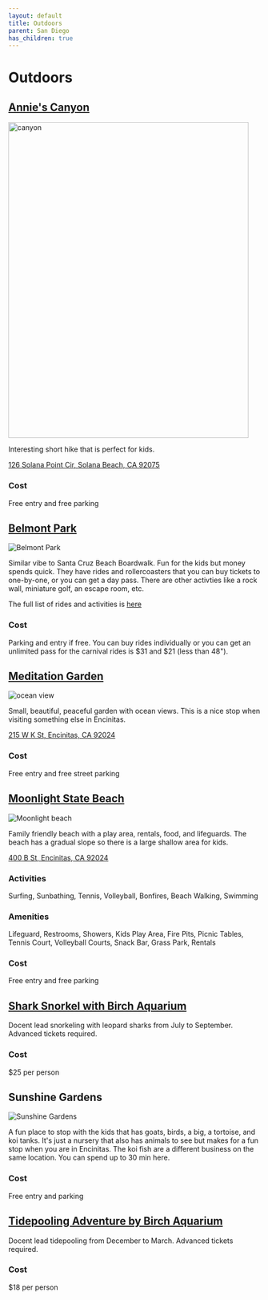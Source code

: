 ```yaml
---
layout: default
title: Outdoors
parent: San Diego
has_children: true
---
```


# Outdoors

## [Annie's Canyon](http://hikingsdcounty.com/annies-canyon-trail-san-elijo-lagoon/)

<img src="https://ca-times.brightspotcdn.com/dims4/default/7405b5b/2147483647/strip/true/crop/1365x2048+0+0/resize/840x1260!/quality/90/?url=https%3A%2F%2Fcalifornia-times-brightspot.s3.amazonaws.com%2F81%2F56%2F75a8b4d0a9e8d9e6238021e946f0%2Fsd-hiking-annies-canyon-trail-20171122-004" alt="canyon" height="630" width="480">

Interesting short hike that is perfect for kids.

[126 Solana Point Cir, Solana Beach, CA 92075](https://goo.gl/maps/RmfhiRUVZHDbkKKm8)

### Cost
Free entry and free parking

## [Belmont Park](https://www.belmontpark.com/)

![Belmont Park](https://www.californiabeaches.com/wp-content/uploads/2016/04/belmont-park-san-diego-belmont-park_54_990x660_201406011604-650x433.jpg)

Similar vibe to Santa Cruz Beach Boardwalk. Fun for the kids but money spends quick. They have rides and rollercoasters that you can buy tickets to one-by-one, or you can get a day pass. There are other activties like a rock wall, miniature golf, an escape room, etc.

The full list of rides and activities is [here](https://www.belmontpark.com/ride-play/)

### Cost

Parking and entry if free. You can buy rides individually or you can get an unlimited pass for the carnival rides is $31 and $21 (less than 48").

## [Meditation Garden](https://www.yelp.com/biz/self-realization-fellowship-hermitage-and-meditation-gardens-encinitas-2)

![ocean view](https://lh3.googleusercontent.com/proxy/HU5vWOfZFir1k0eFU91reKoqsmTcprMoRRae2KnjfNLtTHismFBkS19deT5aQlBmTuFPgqdcCh_ZA4DAE7F7aal1EsjBoVjb52AM2GstCeupYkUJFpGLV9VpJ_LQw1udWMRbL9GeOLOz274KauG55amoSg)

Small, beautiful, peaceful garden with ocean views. This is a nice stop when visiting something else in Encinitas.

[215 W K St, Encinitas, CA 92024](https://www.google.com/maps/place/Meditation+Gardens/@33.036572,-117.2968479,17z/data=!3m1!4b1!4m5!3m4!1s0x80dc0c3f72d16853:0xee8b9f63bd2a1e64!8m2!3d33.036572!4d-117.2946539)

### Cost
Free entry and free street parking

## [Moonlight State Beach](https://www.parks.ca.gov/?page_id=659)

![Moonlight beach](https://www.sandiego.org/-/media/images/sdta-site/things-to-do/beaches-bays/1800x788-covers/encinitasmoonlightbeach-1800x788.jpg)

Family friendly beach with a play area, rentals, food, and lifeguards. The beach has a gradual slope so there is a large shallow area for kids.

[400 B St, Encinitas, CA 92024](https://goo.gl/maps/eTwv9LNhobF8bvsd9)

### Activities
Surfing, Sunbathing, Tennis, Volleyball, Bonfires, Beach Walking, Swimming

### Amenities
Lifeguard, Restrooms, Showers, Kids Play Area, Fire Pits, Picnic Tables, Tennis Court, Volleyball Courts, Snack Bar, Grass Park, Rentals

### Cost
Free entry and free parking

## [Shark Snorkel with Birch Aquarium](https://aquarium.ucsd.edu/experiences/programs/shark-snorkeling)

Docent lead snorkeling with leopard sharks from July to September. Advanced tickets required.

### Cost

$25 per person

## Sunshine Gardens

![Sunshine Gardens](https://s3-media0.fl.yelpcdn.com/bphoto/2OT_TQmBeYDddwVDcE-BFg/o.jpg)

A fun place to stop with the kids that has goats, birds, a big, a tortoise, and koi tanks. It's just a nursery that also has animals to see but makes for a fun stop when you are in Encinitas. The koi fish are a different business on the same location. You can spend up to 30 min here.

### Cost

Free entry and parking

## [Tidepooling Adventure by Birch Aquarium](https://aquarium.ucsd.edu/experiences/programs/tidepooling)

Docent lead tidepooling from December to March. Advanced tickets required.

### Cost

$18 per person

